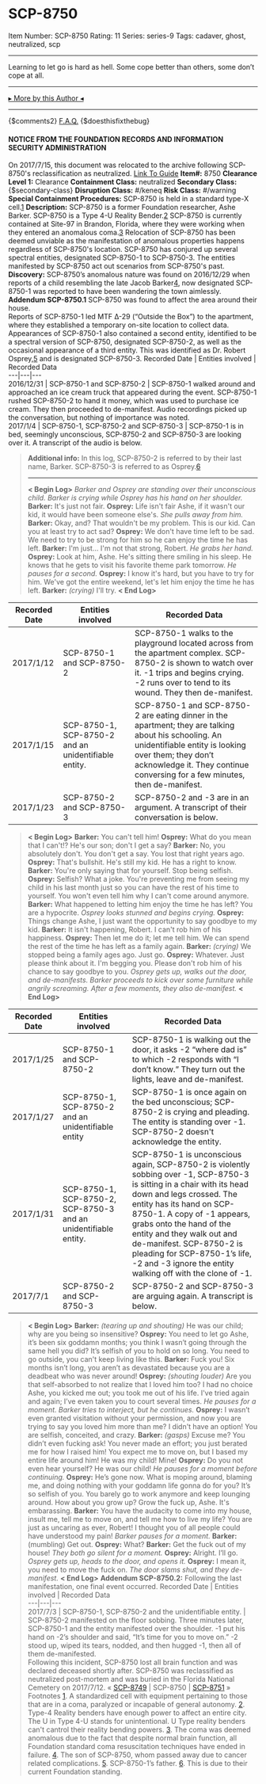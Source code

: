 # SCP-8750
Item Number: SCP-8750
Rating: 11
Series: series-9
Tags: cadaver, ghost, neutralized, scp

---

Learning to let go is hard as hell. Some cope better than others, some don’t cope at all.
* * *
[▸ More by this Author ◂](https://scp-wiki.wikidot.com/hunterdogs-author-page)
* * *
{$comments2}
[F.A.Q.](https://scp-wiki.wikidot.com/component:info-ayers)
{$doesthisfixthebug}
#### NOTICE FROM THE FOUNDATION RECORDS AND INFORMATION SECURITY ADMINISTRATION
On 2017/7/15, this document was relocated to the archive following SCP-8750's reclassification as neutralized.
[Link To Guide](/anomaly-classification-system-guide)
**Item#:** 8750
**Clearance Level 1:** Clearance
**Containment Class:** neutralized
**Secondary Class:** {$secondary-class}
**Disruption Class:** #/keneq
**Risk Class:** #/warning
**Special Containment Procedures:** SCP-8750 is held in a standard type-X cell.[1](javascript:;)
**Description:** SCP-8750 is a former Foundation researcher, Ashe Barker. SCP-8750 is a Type 4-U Reality Bender.[2](javascript:;) SCP-8750 is currently contained at Site-97 in Brandon, Florida, where they were working when they entered an anomalous coma.[3](javascript:;) Relocation of SCP-8750 has been deemed unviable as the manifestation of anomalous properties happens regardless of SCP-8750's location. SCP-8750 has conjured up several spectral entities, designated SCP-8750-1 to SCP-8750-3. The entities manifested by SCP-8750 act out scenarios from SCP-8750's past.
**Discovery:** SCP-8750’s anomalous nature was found on 2016/12/29 when reports of a child resembling the late Jacob Barker[4](javascript:;), now designated SCP-8750-1 was reported to have been wandering the town aimlessly.
**Addendum SCP-8750.1** SCP-8750 was found to affect the area around their house.  
Reports of SCP-8750-1 led MTF Δ-29 (“Outside the Box”) to the apartment, where they established a temporary on-site location to collect data. Appearances of SCP-8750-1 also contained a second entity, identified to be a spectral version of SCP-8750, designated SCP-8750-2, as well as the occasional appearance of a third entity. This was identified as Dr. Robert Osprey,[5](javascript:;) and is designated SCP-8750-3.
Recorded Date | Entities involved | Recorded Data  
---|---|---  
2016/12/31 | SCP-8750-1 and SCP-8750-2 | SCP-8750-1 walked around and approached an ice cream truck that appeared during the event. SCP-8750-1 rushed SCP-8750-2 to hand it money, which was used to purchase ice cream. They then proceeded to de-manifest. Audio recordings picked up the conversation, but nothing of importance was noted.  
2017/1/4 | SCP-8750-1, SCP-8750-2 and SCP-8750-3 | SCP-8750-1 is in bed, seemingly unconscious, SCP-8750-2 and SCP-8750-3 are looking over it. A transcript of the audio is below.  
> **Additional info:** In this log, SCP-8750-2 is referred to by their last name, Barker. SCP-8750-3 is referred to as Osprey.[6](javascript:;)
> * * *
> **< Begin Log>**
> _Barker and Osprey are standing over their unconscious child. Barker is crying while Osprey has his hand on her shoulder._
> **Barker:** It's just not fair.
> **Osprey:** Life isn't fair Ashe, if it wasn't our kid, it would have been someone else's.
> _She pulls away from him._
> **Barker:** Okay, and? That wouldn't be my problem. This is our kid. Can you at least try to act sad?
> **Osprey:** We don't have time left to be sad. We need to try to be strong for him so he can enjoy the time he has left.
> **Barker:** I'm just… I'm not that strong, Robert.
> _He grabs her hand._
> **Osprey:** Look at him, Ashe. He's sitting there smiling in his sleep. He knows that he gets to visit his favorite theme park tomorrow.
> _He pauses for a second._
> **Osprey:** I know it's hard, but you have to try for him. We've got the entire weekend, let's let him enjoy the time he has left.
> **Barker:** _(crying)_ I'll try.
> **< End Log>**
  
Recorded Date | Entities involved | Recorded Data  
---|---|---  
2017/1/12 | SCP-8750-1 and SCP-8750-2 | SCP-8750-1 walks to the playground located across from the apartment complex. SCP-8750-2 is shown to watch over it. -1 trips and begins crying. -2 runs over to tend to its wound. They then de-manifest.  
2017/1/15 | SCP-8750-1, SCP-8750-2 and an unidentifiable entity. | SCP-8750-1 and SCP-8750-2 are eating dinner in the apartment; they are talking about his schooling. An unidentifiable entity is looking over them; they don’t acknowledge it. They continue conversing for a few minutes, then de-manifest.  
2017/1/23 | SCP-8750-2 and SCP-8750-3 | SCP-8750-2 and -3 are in an argument. A transcript of their conversation is below.  
> **< Begin Log>**
> **Barker:** You can't tell him!
> **Osprey:** What do you mean that I can't!? He's our son; don't I get a say?
> **Barker:** No, you absolutely don't. You don't get a say. You lost that right years ago.
> **Osprey:** That's bullshit. He's still my kid. He has a right to know.
> **Barker:** You're only saying that for yourself. Stop being selfish.
> **Osprey:** Selfish? What a joke. You're preventing me from seeing my child in his last month just so you can have the rest of his time to yourself. You won't even tell him why I can't come around anymore.
> **Barker:** What happened to letting him enjoy the time he has left? You are a hypocrite.
> _Osprey looks stunned and begins crying._
> **Osprey:** Things change Ashe, I just want the opportunity to say goodbye to my kid.
> **Barker:** It isn't happening, Robert. I can't rob him of his happiness.
> **Osprey:** Then let me do it; let me tell him. We can spend the rest of the time he has left as a family again.
> **Barker:** _(crying)_ We stopped being a family ages ago. Just go.
> **Osprey:** Whatever. Just please think about it. I'm begging you. Please don't rob him of his chance to say goodbye to you.
> _Osprey gets up, walks out the door, and de-manifests. Barker proceeds to kick over some furniture while angrily screaming. After a few moments, they also de-manifest._
> **< End Log>**
  
Recorded Date | Entities involved | Recorded Data  
---|---|---  
2017/1/25 | SCP-8750-1 and SCP-8750-2 | SCP-8750-1 is walking out the door, it asks -2 “where dad is” to which -2 responds with “I don’t know.” They turn out the lights, leave and de-manifest.  
2017/1/27 | SCP-8750-1, SCP-8750-2 and an unidentifiable entity | SCP-8750-1 is once again on the bed unconscious; SCP-8750-2 is crying and pleading. The entity is standing over -1. SCP-8750-2 doesn't acknowledge the entity.  
2017/1/31 | SCP-8750-1, SCP-8750-2, SCP-8750-3 and an unidentifiable entity. | SCP-8750-1 is unconscious again, SCP-8750-2 is violently sobbing over -1, SCP-8750-3 is sitting in a chair with its head down and legs crossed. The entity has its hand on SCP-8750-1. A copy of -1 appears, grabs onto the hand of the entity and they walk out and de-manifest. SCP-8750-2 is pleading for SCP-8750-1’s life, -2 and -3 ignore the entity walking off with the clone of -1.  
2017/7/1 | SCP-8750-2 and SCP-8750-3 | SCP-8750-2 and SCP-8750-3 are arguing again. A transcript is below.  
> **< Begin Log>**
> **Barker:** _(tearing up and shouting)_ He was our child; why are you being so insensitive?
> **Osprey:** You need to let go Ashe, it’s been six goddamn months; you think I wasn’t going through the same hell you did? It’s selfish of you to hold on so long. You need to go outside, you can't keep living like this.
> **Barker:** Fuck you! Six months isn’t long, you aren’t as devastated because you are a deadbeat who was never around!
> **Osprey:** _(shouting louder)_ Are you that self-absorbed to not realize that I loved him too? I had no choice Ashe, you kicked me out; you took me out of his life. I've tried again and again; I’ve even taken you to court several times.
> _He pauses for a moment. Barker tries to interject, but he continues._
> **Osprey:** I wasn’t even granted visitation without your permission, and now you are trying to say you loved him more than me? I didn't have an option! You are selfish, conceited, and crazy.
> **Barker:** _(gasps)_ Excuse me? You didn’t even fucking ask! You never made an effort; you just berated me for how I raised him! You expect me to move on, but I based my entire life around him! He was my child! Mine!
> **Osprey:** Do you not even hear yourself? He was our child!
> _He pauses for a moment before continuing._
> **Osprey:** He’s gone now. What is moping around, blaming me, and doing nothing with your goddamn life gonna do for you? It’s so selfish of you. You barely go to work anymore and keep lounging around. How about you grow up? Grow the fuck up, Ashe. It's embarassing.
> **Barker:** You have the audacity to come into my house, insult me, tell me to move on, and tell me how to live my life? You are just as uncaring as ever, Robert! I thought you of all people could have understood my pain!
> _Barker pauses for a moment._
> **Barker:** (mumbling) Get out.
> **Osprey:** What?
> **Barker:** Get the fuck out of my house!
> _They both go silent for a moment._
> **Osprey:** Alright. I’ll go.
> _Osprey gets up, heads to the door, and opens it._
> **Osprey:** I mean it, you need to move the fuck on.
> _The door slams shut, and they de-manifest._
> **< End Log>**
**Addendum SCP-8750.2:** Following the last manifestation, one final event occurred.
Recorded Date | Entities involved | Recorded Data  
---|---|---  
2017/7/3 | SCP-8750-1, SCP-8750-2 and the unidentifiable entity. | SCP-8750-2 manifested on the floor sobbing. Three minutes later, SCP-8750-1 and the entity manifested over the shoulder. -1 put his hand on -2’s shoulder and said, “It’s time for you to move on.” -2 stood up, wiped its tears, nodded, and then hugged -1, then all of them de-manifested.  
Following this incident, SCP-8750 lost all brain function and was declared deceased shortly after. SCP-8750 was reclassified as neutralized post-mortem and was buried in the Florida National Cemetery on 2017/7/12.
« [SCP-8749](/scp-8749) | SCP-8750 | [SCP-8751](/scp-8751) »
Footnotes
[1](javascript:;). A standardized cell with equipment pertaining to those that are in a coma, paralyzed or incapable of general autonomy.
[2](javascript:;). Type-4 Reality benders have enough power to affect an entire city. The U in Type 4-U stands for unintentional. U Type reality benders can't cantrol their reality bending powers.
[3](javascript:;). The coma was deemed anomalous due to the fact that despite normal brain function, all Foundation standard coma resuscitation techniques have ended in failure.
[4](javascript:;). The son of SCP-8750, whom passed away due to cancer related complications.
[5](javascript:;). SCP-8750-1’s father.
[6](javascript:;). This is due to their current Foundation standing.